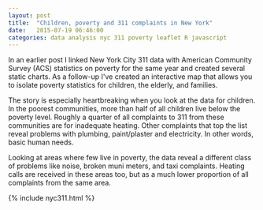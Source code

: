 ```yaml
---
layout: post
title:  "Children, poverty and 311 complaints in New York"
date:   2015-07-19 06:46:00
categories: data analysis nyc 311 poverty leaflet R javascript
---
```

In an earlier post I linked New York City 311 data with American Community Survey (ACS) statistics on poverty for the same year and created several static charts.  As a follow-up I've created an interactive map that allows you to isolate poverty statistics for children, the elderly, and families.

The story is especially heartbreaking when you look at the data for children.  In the poorest communities, more than half of all children live below the poverty level.  Roughly a quarter of all complaints to 311 from these communities are for inadequate heating.  Other complaints that top the list reveal problems with plumbing, paint/plaster and electricity.  In other words, basic human needs.

Looking at areas where few live in poverty, the data reveal a different class of problems like noise, broken muni meters, and taxi complaints.  Heating calls are received in these areas too, but as a much lower proportion of all complaints from the same area.

 {% include nyc311.html %}
                                                                                                                                                                                                 
